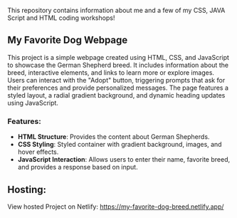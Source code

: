 This repository contains information about me and a few of my CSS, JAVA Script and HTML coding workshops!

## My Favorite Dog Webpage

This project is a simple webpage created using HTML, CSS, and JavaScript to showcase the German Shepherd breed. It includes information about the breed, interactive elements, and links to learn more or explore images. Users can interact with the "Adopt" button, triggering prompts that ask for their preferences and provide personalized messages. The page features a styled layout, a radial gradient background, and dynamic heading updates using JavaScript.

### Features:
- **HTML Structure**: Provides the content about German Shepherds.
- **CSS Styling**: Styled container with gradient background, images, and hover effects.
- **JavaScript Interaction**: Allows users to enter their name, favorite breed, and provides a response based on input.

## Hosting:
View hosted Project on Netlify: https://my-favorite-dog-breed.netlify.app/
